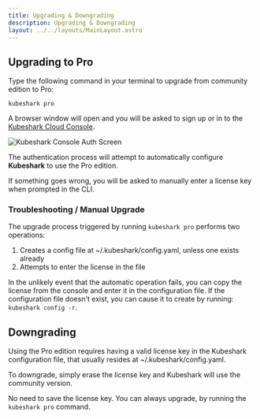 ```yaml
---
title: Upgrading & Downgrading
description: Upgrading & Downgrading
layout: ../../layouts/MainLayout.astro
---
```


## Upgrading to Pro

Type the following command in your terminal to upgrade from community edition to Pro:

```shell
kubeshark pro
```

A browser window will open and you will be asked to sign up or in to the [Kubeshark Cloud Console](https://console.kubeshark.co).

![Kubeshark Console Auth Screen](/auth.png)

The authentication process will attempt to automatically configure **Kubeshark** to use the Pro edition.

If something goes wrong, you will be asked to manually enter a license key when prompted in the CLI.

### Troubleshooting / Manual Upgrade

The upgrade process triggered by running `kubeshark pro` performs two operations:
1. Creates a config file at ~/.kubeshark/config.yaml, unless one exists already
2. Attempts to enter the license in the file

In the unlikely event that the automatic operation fails, you can copy the license from the console and enter it in the configuration file. If the configuration file doesn't exist, you can cause it to create by running: `kubeshark config -r`.

## Downgrading

Using the Pro edition requires having a valid license key in the Kubeshark configuration file, that usually resides at ~/.kubeshark/config.yaml.

To downgrade, simply erase the license key and Kubeshark will use the community version.

No need to save the license key. You can always upgrade, by running the `kubeshark pro` command.




